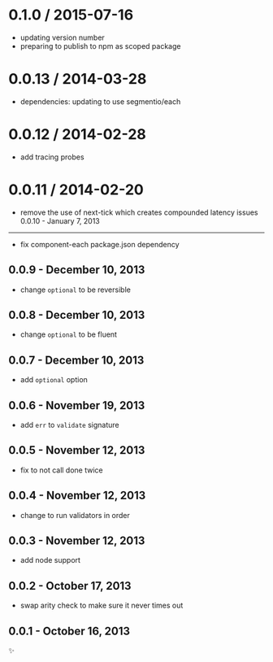 
0.1.0 / 2015-07-16
==================

  * updating version number
  * preparing to publish to npm as scoped package

0.0.13 / 2014-03-28
==================

 * dependencies: updating to use segmentio/each

0.0.12 / 2014-02-28
==================

 * add tracing probes

0.0.11 / 2014-02-20
==================

 * remove the use of next-tick which creates compounded latency issues
0.0.10 - January 7, 2013
------------------------
* fix component-each package.json dependency

0.0.9 - December 10, 2013
-------------------------
* change `optional` to be reversible

0.0.8 - December 10, 2013
-------------------------
* change `optional` to be fluent

0.0.7 - December 10, 2013
-------------------------
* add `optional` option

0.0.6 - November 19, 2013
-------------------------
* add `err` to `validate` signature

0.0.5 - November 12, 2013
-------------------------
* fix to not call done twice

0.0.4 - November 12, 2013
-------------------------
* change to run validators in order

0.0.3 - November 12, 2013
-------------------------
* add node support

0.0.2 - October 17, 2013
------------------------
* swap arity check to make sure it never times out

0.0.1 - October 16, 2013
------------------------
:sparkles:

